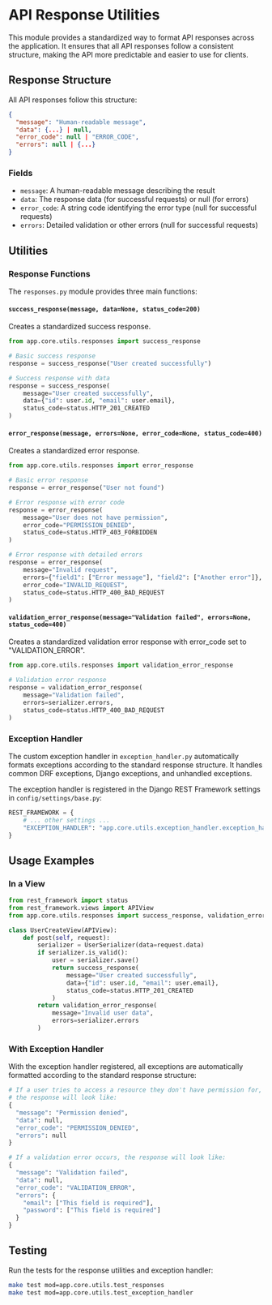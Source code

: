 # API Response Utilities

This module provides a standardized way to format API responses across the application. It ensures that all API responses follow a consistent structure, making the API more predictable and easier to use for clients.

## Response Structure

All API responses follow this structure:

```json
{
  "message": "Human-readable message",
  "data": {...} | null,
  "error_code": null | "ERROR_CODE",
  "errors": null | {...}
}
```

### Fields

- `message`: A human-readable message describing the result
- `data`: The response data (for successful requests) or null (for errors)
- `error_code`: A string code identifying the error type (null for successful requests)
- `errors`: Detailed validation or other errors (null for successful requests)

## Utilities

### Response Functions

The `responses.py` module provides three main functions:

#### `success_response(message, data=None, status_code=200)`

Creates a standardized success response.

```python
from app.core.utils.responses import success_response

# Basic success response
response = success_response("User created successfully")

# Success response with data
response = success_response(
    message="User created successfully",
    data={"id": user.id, "email": user.email},
    status_code=status.HTTP_201_CREATED
)
```

#### `error_response(message, errors=None, error_code=None, status_code=400)`

Creates a standardized error response.

```python
from app.core.utils.responses import error_response

# Basic error response
response = error_response("User not found")

# Error response with error code
response = error_response(
    message="User does not have permission",
    error_code="PERMISSION_DENIED",
    status_code=status.HTTP_403_FORBIDDEN
)

# Error response with detailed errors
response = error_response(
    message="Invalid request",
    errors={"field1": ["Error message"], "field2": ["Another error"]},
    error_code="INVALID_REQUEST",
    status_code=status.HTTP_400_BAD_REQUEST
)
```

#### `validation_error_response(message="Validation failed", errors=None, status_code=400)`

Creates a standardized validation error response with error_code set to "VALIDATION_ERROR".

```python
from app.core.utils.responses import validation_error_response

# Validation error response
response = validation_error_response(
    message="Validation failed",
    errors=serializer.errors,
    status_code=status.HTTP_400_BAD_REQUEST
)
```

### Exception Handler

The custom exception handler in `exception_handler.py` automatically formats exceptions according to the standard response structure. It handles common DRF exceptions, Django exceptions, and unhandled exceptions.

The exception handler is registered in the Django REST Framework settings in `config/settings/base.py`:

```python
REST_FRAMEWORK = {
    # ... other settings ...
    "EXCEPTION_HANDLER": "app.core.utils.exception_handler.exception_handler",
}
```

## Usage Examples

### In a View

```python
from rest_framework import status
from rest_framework.views import APIView
from app.core.utils.responses import success_response, validation_error_response

class UserCreateView(APIView):
    def post(self, request):
        serializer = UserSerializer(data=request.data)
        if serializer.is_valid():
            user = serializer.save()
            return success_response(
                message="User created successfully",
                data={"id": user.id, "email": user.email},
                status_code=status.HTTP_201_CREATED
            )
        return validation_error_response(
            message="Invalid user data",
            errors=serializer.errors
        )
```

### With Exception Handler

With the exception handler registered, all exceptions are automatically formatted according to the standard response structure:

```python
# If a user tries to access a resource they don't have permission for,
# the response will look like:
{
  "message": "Permission denied",
  "data": null,
  "error_code": "PERMISSION_DENIED",
  "errors": null
}

# If a validation error occurs, the response will look like:
{
  "message": "Validation failed",
  "data": null,
  "error_code": "VALIDATION_ERROR",
  "errors": {
    "email": ["This field is required"],
    "password": ["This field is required"]
  }
}
```

## Testing

Run the tests for the response utilities and exception handler:

```bash
make test mod=app.core.utils.test_responses
make test mod=app.core.utils.test_exception_handler
```